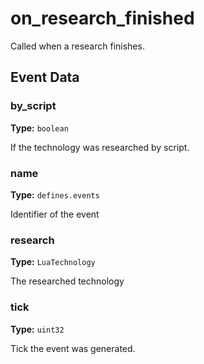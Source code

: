 # on_research_finished

Called when a research finishes.

## Event Data

### by_script

**Type:** `boolean`

If the technology was researched by script.

### name

**Type:** `defines.events`

Identifier of the event

### research

**Type:** `LuaTechnology`

The researched technology

### tick

**Type:** `uint32`

Tick the event was generated.


